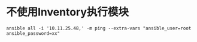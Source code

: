 # 不使用Inventory执行模块
```
ansible all -i '10.11.25.48,' -m ping --extra-vars "ansible_user=root ansible_password=xx"
```